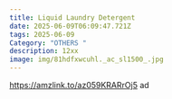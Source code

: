 ```yaml
---
title: Liquid Laundry Detergent
date: 2025-06-09T06:09:47.721Z
tags: 2025-06-09
Category: "OTHERS "
description: 12xx
image: img/81hdfxwcuhl._ac_sl1500_.jpg
---
```

https://amzlink.to/az059KRARrOj5 ad